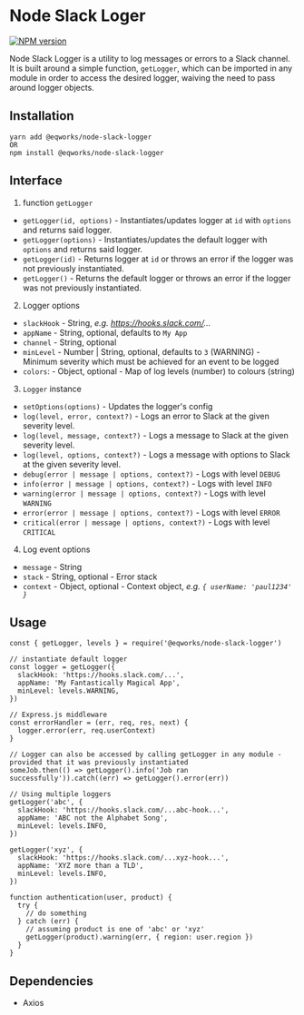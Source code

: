 # Node Slack Loger

[![NPM version](https://img.shields.io/npm/v/@eqworks/node-slack-logger.svg)](https://www.npmjs.com/package/@eqworks/node-slack-logger)

Node Slack Logger is a utility to log messages or errors to a Slack channel. It is built around a simple function, `getLogger`, which can be imported in any module in order to access the desired logger, waiving the need to pass around logger objects.

## Installation

```
yarn add @eqworks/node-slack-logger
OR
npm install @eqworks/node-slack-logger
```

## Interface

1. function `getLogger`
- `getLogger(id, options)` - Instantiates/updates logger at `id` with `options` and returns said logger.
- `getLogger(options)` - Instantiates/updates the default logger with `options` and returns said logger.
- `getLogger(id)` - Returns logger at `id` or throws an error if the logger was not previously instantiated.
- `getLogger()` - Returns the default logger or throws an error if the logger was not previously instantiated.

2. Logger options
- `slackHook` - String, _e.g. https://hooks.slack.com/..._
- `appName` - String, optional, defaults to `My App`
- `channel` - String, optional
- `minLevel` - Number | String, optional, defaults to `3` (WARNING) - Minimum severity which must be achieved for an event to be logged
- `colors`: - Object, optional - Map of log levels (number) to colours (string)

3. `Logger` instance
- `setOptions(options)` - Updates the logger's config
- `log(level, error, context?)` - Logs an error to Slack at the given severity level.
- `log(level, message, context?)` - Logs a message to Slack at the given severity level.
- `log(level, options, context?)` - Logs a message with options to Slack at the given severity level.
- `debug(error | message | options, context?)` - Logs with level `DEBUG`
- `info(error | message | options, context?)` - Logs with level `INFO`
- `warning(error | message | options, context?)` - Logs with level `WARNING`
- `error(error | message | options, context?)` - Logs with level `ERROR`
- `critical(error | message | options, context?)` - Logs with level `CRITICAL`

4. Log event options
- `message` - String
- `stack` - String, optional - Error stack
- `context` - Object, optional - Context object, _e.g. `{ userName: 'paul1234' }`_

## Usage

```
const { getLogger, levels } = require('@eqworks/node-slack-logger')

// instantiate default logger
const logger = getLogger({
  slackHook: 'https://hooks.slack.com/...',
  appName: 'My Fantastically Magical App',
  minLevel: levels.WARNING,
})

// Express.js middleware
const errorHandler = (err, req, res, next) {
  logger.error(err, req.userContext)
}

// Logger can also be accessed by calling getLogger in any module - provided that it was previously instantiated
someJob.then(() => getLogger().info('Job ran successfully')).catch((err) => getLogger().error(err))

// Using multiple loggers
getLogger('abc', {
  slackHook: 'https://hooks.slack.com/...abc-hook...',
  appName: 'ABC not the Alphabet Song',
  minLevel: levels.INFO,
})

getLogger('xyz', {
  slackHook: 'https://hooks.slack.com/...xyz-hook...',
  appName: 'XYZ more than a TLD',
  minLevel: levels.INFO,
})

function authentication(user, product) {
  try {
    // do something
  } catch (err) {
    // assuming product is one of 'abc' or 'xyz'
    getLogger(product).warning(err, { region: user.region })
  }
}

```

## Dependencies

- Axios